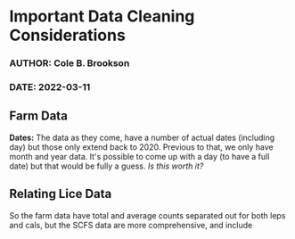 # Important Data Cleaning Considerations 

### AUTHOR: Cole B. Brookson
### DATE: 2022-03-11

## Farm Data 

**Dates:** The data as they come, have a number of actual dates (including day) but those only extend back to 2020. Previous to that, we only have month and year data. It's possible to come up with a day (to have a full date) but that would be fully a guess. *Is this worth it?*

## Relating Lice Data

So the farm data have total and average counts separated out for both leps and cals, but the SCFS data are more comprehensive, and include 